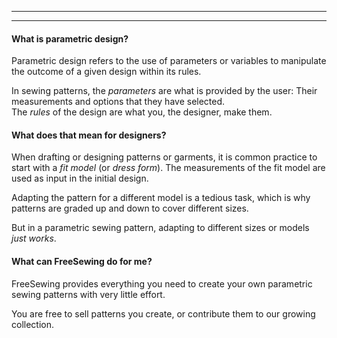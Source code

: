- - -
- - -

#### What is parametric design?

Parametric design refers to the use of parameters or variables to manipulate the outcome of a given design within its rules.

In sewing patterns, the *parameters* are what is provided by the user: Their measurements and options that they have selected.  
The *rules* of the design are what you, the designer, make them.

#### What does that mean for designers?

When drafting or designing patterns or garments, it is common practice to start with a *fit model* (or *dress form*). The measurements of the fit model are used as input in the initial design.

Adapting the pattern for a different model is a tedious task, which is why patterns are graded up and down to cover different sizes.

But in a parametric sewing pattern, adapting to different sizes or models *just works*.

#### What can FreeSewing do for me?

FreeSewing provides everything you need to create your own parametric sewing patterns with very little effort.

You are free to sell patterns you create, or contribute them to our growing collection.
